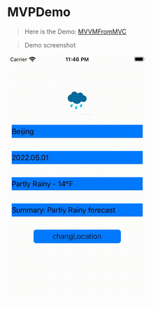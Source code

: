 # MVPDemo

  > Here is the Demo:  [MVVMFromMVC](https://github.com/lisazuo/MVPDemo)
  
  > Demo screenshot
  
  ![screenshot](./MVPDemo/Assets.xcassets/MVP.dataset/MVP.gif)
  

